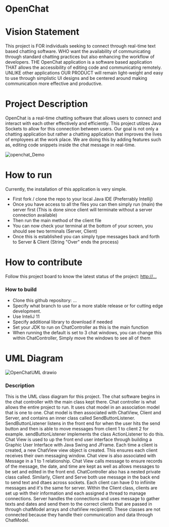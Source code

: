 # OpenChat

# Vision Statement
This project is FOR individuals seeking to connect through real-time text based chatting software. WHO want 
the availability of communicating through standard chatting practices but also enhancing the workflow of developers.
THE OpenChat application is a software based application THAT allows the accessibility of editing code and communicating remotely.
UNLIKE other applications OUR PRODUCT will remain light-weight and easy to use through simplistic UI designs and be centered around
making communication more effective and productive.


# Project Description
OpenChat is a real-time chatting software that allows users to connect and interact with each other effectively and efficiently.
This project utilzes Java Sockets to allow for this connection between users. Our goal is not only a chatting application but
rather a chatting application that improves the lives of employees at the work place. We are doing this by adding features such 
as, editing code snippets inside the chat message in real-time. 

![openchat_Demo](https://user-images.githubusercontent.com/89660661/234086779-7507e53f-9727-406b-a969-7b6deb00c280.png)


# How to run
Currently, the installation of this application is very simple.
  - First fork / clone the repo to your local Java IDE (Preferrably Intellij)
  - Once you have access to all the files you can then simply run (main) the server first (This is done since client will terminate without a server connection available)
  - Then run the main method of the client file
  - You can now check your terminal at the bottom of your screen, you should see two terminals (Server, Client)
  - Once this is established you can simply type messages back and forth to Server & Client (String "Over" ends the process)

# How to contribute
Follow this project board to know the latest status of the project: [http://...]([http://...])  

### How to build
- Clone this github repository: ... 
- Specify what branch to use for a more stable release or for cutting edge development.  
- Use InteliJ 11
- Specify additional library to download if needed 
- Set your JDK to run on ChatController as this is the main function
- When running the default is set to 3 chat windows, you can change this within ChatController, Simply move the windows to see all of them 

# UML Diagram

![OpenChatUML drawio](https://user-images.githubusercontent.com/60800202/234344468-51158945-34f7-4944-a64c-59ecf69d4d48.png)

### Description
This is the UML class diagram for this project. The chat software begins in the chat controller with the main class kept there. 
Chat controller is what allows the entire project to run. It uses chat model in an association model that is one to one. 
Chat model is then associated with ChatView, Client and Server, and contains an inner class called SendButtonListener. SendButtonListener listens in the front end for when the user hits the send button and then is able to move messages from client 1 to client 2 for example. sendButtonListener implements the class ActionListener to do this. Chat View is used to up the front end user interface through building a Graphic User Interface with Java Swing and JFrame. Each time a client is created, a new ChatView view object is created. This ensures each client receives their own messaging window.
Chat view is also associated with Message in a 1 to 1 relationship. Chat View calls message to ensure records of the message, the date, and time are kept as well as allows messages to be set and edited in the front end. ChatController also has a nested private class called. Similarly, Client and Serve both use message in the back end to send text and dtaes across sockets. Each client can have 0 to infiinite messages and it's the same for server.
Within the Client class, clients are set up with their information and each assigned a thread to manage connections. Server handles the connections and uses message to gather texts and dates and send them to the correct clients that are passed in through chatModel arrays and chatView recipientID.  These classes are not connected because they handle their communication and data through ChatModel.  
